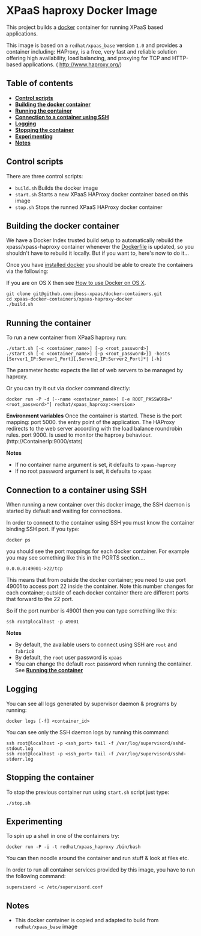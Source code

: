 XPaaS haproxy Docker Image
=======================

This project builds a [docker](http://docker.io/) container for running XPaaS based applications.

This image is based on a <code>redhat/xpaas_base</code> version <code>1.0</code> and provides a container including:
HAProxy, is a free, very fast and reliable solution offering high availability, load balancing, and proxying for TCP and HTTP-based applications. ( http://www.haproxy.org/)


Table of contents
------------------

* **[Control scripts](#control-scripts)**
* **[Building the docker container](#building-the-docker-container)**
* **[Running the container](#running-the-container)**
* **[Connection to a container using SSH](#connection-to-a-container-using-ssh)**
* **[Logging](#logging)**
* **[Stopping the container](#stopping-the-container)**
* **[Experimenting](#experimenting)**
* **[Notes](#notes)**

Control scripts
---------------

There are three control scripts:
* <code>build.sh</code> Builds the docker image
* <code>start.sh</code> Starts a new XPaaS HAProxy  docker container based on this image
* <code>stop.sh</code>  Stops the runned XPaaS HAProxy  docker container

Building the docker container
-----------------------------

We have a Docker Index trusted build setup to automatically rebuild the xpass/xpass-haproxy container whenever the
[Dockerfile](https://github.com/jboss-xpaas/docker-containers/blob/master/xpaas-haproxy-docker/Dockerfile) is updated, so you shouldn't have to rebuild it locally. But if you want to, here's now to do it...

Once you have [installed docker](https://www.docker.io/gettingstarted/#h_installation) you should be able to create the containers via the following:

If you are on OS X then see [How to use Docker on OS X](DockerOnOSX.md).

    git clone git@github.com:jboss-xpaas/docker-containers.git
    cd xpaas-docker-containers/xpaas-haproxy-docker
    ./build.sh

Running the container
---------------------

To run a new container from XPaaS haproxy run:

    ./start.sh [-c <container_name>] [-p <root_password>]
    ./start.sh [-c <container_name>] [-p <root_password>]] -hosts [Server1_IP:Server1_Port][,Server2_IP:Server2_Port]*| [-h]

The parameter hosts: expects  the list of web servers to be managed by haproxy.

Or you can try it out via docker command directly:

    docker run -P -d [--name <container_name>] [-e ROOT_PASSWORD="<root_password>"] redhat/xpaas_haproxy:<version>


**Environment variables**
Once the container is started. These is the port mapping:
port 5000. the entry point of the application. The HAProxy redirects to the web server according with the load balance roundrobin rules.
port 9000. Is used to monitor  the haproxy behaviour. (http://ContainerIp:9000/stats)

**Notes**
* If no container name argument is set, it defaults to <code>xpaas-haproxy</code>
* If no root password argument is set, it defaults to <code>xpaas</code>

Connection to a container using SSH
-----------------------------------

When running a new container over this docker image, the SSH daemon is started by default and waiting for connections.

In order to connect to the container using SSH you must know the container binding SSH port. If you type:

    docker ps

you should see the port mappings for each docker container. For example you may see something like this in the PORTS section....

    0.0.0.0:49001->22/tcp

This means that from outside the docker container; you need to use port 49001 to access port 22 inside the container. Note this number changes for each container; outside of each docker container there are different ports that forward to the 22 port.

So if the port number is 49001 then you can type something like this:

    ssh root@localhost -p 49001

**Notes**
* By default, the available users to connect using SSH are <code>root</code> and <code>fabric8</code>
* By default, the <code>root</code> user password is <code>xpaas</code>
* You can change the default <code>root</code> password when running the container. See **[Running the container](#running-the-container)**

Logging
-------
You can see all logs generated by supervisor daemon & programs by running:

    docker logs [-f] <container_id>

You can see only the SSH daemon logs by running this command:

    ssh root@localhost -p <ssh_port> tail -f /var/log/supervisord/sshd-stdout.log
    ssh root@localhost -p <ssh_port> tail -f /var/log/supervisord/sshd-stderr.log


Stopping the container
----------------------
To stop the previous container run using <code>start.sh</code> script just type:

    ./stop.sh

Experimenting
-------------
To spin up a shell in one of the containers try:

    docker run -P -i -t redhat/xpaas_haproxy /bin/bash

You can then noodle around the container and run stuff & look at files etc.

In order to run all container services provided by this image, you have to run the following command:

    supervisord -c /etc/supervisord.conf

Notes
-----
* This docker container is copied and adapted to build from <code>redhat/xpaas_base</code> image